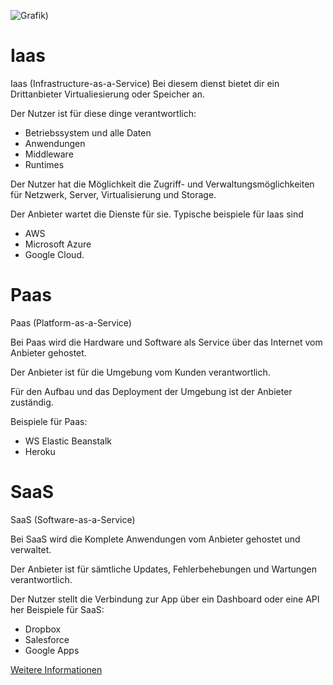 ![Grafik](https://www.redhat.com/cms/managed-files/iaas-paas-saas-diagram5.1-1638x1046.png))
# Iaas

Iaas (Infrastructure-as-a-Service)
Bei diesem dienst bietet dir ein Drittanbieter Virtualiesierung oder Speicher an.

Der Nutzer ist für diese dinge verantwortlich:
- Betriebssystem und alle Daten
- Anwendungen
- Middleware
- Runtimes

Der Nutzer hat die Möglichkeit die Zugriff- und Verwaltungsmöglichkeiten für Netzwerk, Server, Virtualisierung und Storage.

Der Anbieter wartet die Dienste für sie.
Typische beispiele für Iaas sind
- AWS
- Microsoft Azure 
- Google Cloud.


# Paas

Paas (Platform-as-a-Service)

Bei Paas wird die Hardware und Software als Service über das Internet vom Anbieter gehostet.

Der Anbieter ist für die Umgebung vom Kunden verantwortlich.

Für den Aufbau und das Deployment der Umgebung ist der Anbieter zuständig. 

Beispiele für Paas:
- WS Elastic Beanstalk
- Heroku

# SaaS

SaaS (Software-as-a-Service)

Bei SaaS wird die Komplete Anwendungen vom Anbieter gehostet und verwaltet.

Der Anbieter ist für sämtliche Updates, Fehlerbehebungen und Wartungen verantwortlich.

Der Nutzer stellt die Verbindung zur App über ein Dashboard oder eine API her
Beispiele für SaaS:
- Dropbox
- Salesforce 
- Google Apps

[Weitere Informationen](https://www.redhat.com/de/topics/cloud-computing/iaas-vs-paas-vs-saas#iaas)
